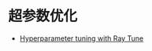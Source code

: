 # 超参数优化

* [Hyperparameter tuning with Ray Tune](https://pytorch.org/tutorials/beginner/hyperparameter_tuning_tutorial.html)
